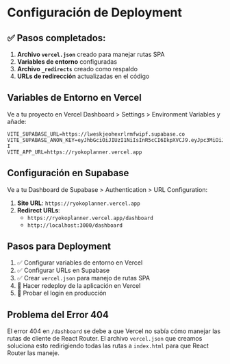 # Configuración de Deployment

## ✅ Pasos completados:

1. **Archivo `vercel.json`** creado para manejar rutas SPA
2. **Variables de entorno** configuradas
3. **Archivo `_redirects`** creado como respaldo
4. **URLs de redirección** actualizadas en el código

## Variables de Entorno en Vercel

Ve a tu proyecto en Vercel Dashboard > Settings > Environment Variables y añade:

```
VITE_SUPABASE_URL=https://lweskjeohexrlrmfwipf.supabase.co
VITE_SUPABASE_ANON_KEY=eyJhbGciOiJIUzI1NiIsInR5cCI6IkpXVCJ9.eyJpc3MiOiJzdXBhYmFzZSIsInJlZiI6Imx3ZXNramVvaGV4cmxybWZ3aXBmIiwicm9sZSI6ImFub24iLCJpYXQiOjE3NTcxNzgzNTEsImV4cCI6MjA3Mjc1NDM1MX0.f61NM9yr7GEVtKkWVANceLM0oOqwj5H5gW4DGiVFr-I
VITE_APP_URL=https://ryokoplanner.vercel.app
```

## Configuración en Supabase

Ve a tu Dashboard de Supabase > Authentication > URL Configuration:

1. **Site URL**: `https://ryokoplanner.vercel.app`
2. **Redirect URLs**: 
   - `https://ryokoplanner.vercel.app/dashboard`
   - `http://localhost:3000/dashboard`

## Pasos para Deployment

1. ✅ Configurar variables de entorno en Vercel
2. ✅ Configurar URLs en Supabase
3. ✅ Crear `vercel.json` para manejo de rutas SPA
4. 🔄 Hacer redeploy de la aplicación en Vercel
5. 🔄 Probar el login en producción

## Problema del Error 404

El error 404 en `/dashboard` se debe a que Vercel no sabía cómo manejar las rutas de cliente de React Router. El archivo `vercel.json` que creamos soluciona esto redirigiendo todas las rutas a `index.html` para que React Router las maneje.